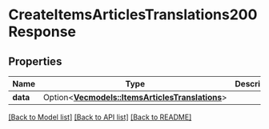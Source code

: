 # CreateItemsArticlesTranslations200Response

## Properties

Name | Type | Description | Notes
------------ | ------------- | ------------- | -------------
**data** | Option<[**Vec<models::ItemsArticlesTranslations>**](ItemsArticlesTranslations.md)> |  | [optional]

[[Back to Model list]](../README.md#documentation-for-models) [[Back to API list]](../README.md#documentation-for-api-endpoints) [[Back to README]](../README.md)


